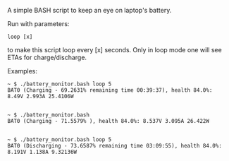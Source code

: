 

A simple BASH script to keep an eye on laptop's battery.

Run with parameters: 

    loop [x] 

to make this script loop every [x] seconds. 
Only in loop mode one will see ETAs for charge/discharge.


Examples:

    ~ $ ./battery_monitor.bash loop 5
    BAT0 (Charging - 69.2631% remaining time 00:39:37), health 84.0%: 8.49V 2.993A 25.4106W


    ~ $ ./battery_monitor.bash 
    BAT0 (Charging - 71.5579% ), health 84.0%: 8.537V 3.095A 26.422W


    ~ $ ./battery_monitor.bash loop 5
    BAT0 (Discharging - 73.6587% remaining time 03:09:55), health 84.0%: 8.191V 1.138A 9.32136W

